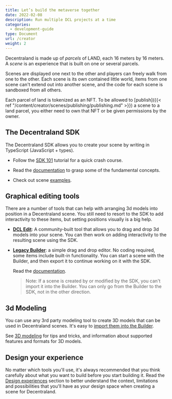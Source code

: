 ```yaml
---
title: Let’s build the metaverse together
date: 2022-02-08
description: Run multiple DCL projects at a time
categories:
  - development-guide
type: Document
url: /creator
weight: 2
---
```

Decentraland is made up of _parcels_ of LAND, each 16 meters by 16 meters. A _scene_ is an experience that is built on one or several parcels.

Scenes are displayed one next to the other and players can freely walk from one to the other. Each scene is its own contained little world, items from one scene can't extend out into another scene, and the code for each scene is sandboxed from all others.

Each parcel of land is tokenized as an NFT. To be allowed to [publish]({{< ref "/content/creator/scenes/publishing/publishing.md" >}}) a scene to a land parcel, you either need to own that NFT or be given permissions by the owner.

<!--
You can also create smart wearables, which are wearable items of clothes that come with their own behavior. Players that put on that wearable can access a whole other layer of experiences on top of Decentraland. -->

## The Decentraland SDK

The Decentraland SDK allows you to create your scene by writing in TypeScript (JavaScript + types).

- Follow the [SDK 101](/creator/development-guide/sdk-101) tutorial for a quick crash course.

- Read the [documentation](/creator/development-guide/entities-components) to grasp some of the fundamental concepts.

- Check out scene [examples](https://github.com/decentraland-scenes/Awesome-Repository#examples).


## Graphical editing tools

There are a number of tools that can help with arranging 3d models into position in a Decentraland scene. You still need to resort to the SDK to add interactivity to these items, but setting positions visually is a big help.

- [**DCL Edit**](https://dcl-edit.com/): A community-built tool that allows you to drag and drop 3d models into your scene. You can then work on adding interactivity to the resulting scene using the SDK.

- [**Legacy Builder**](https://builder.decentraland.org): a simple drag and drop editor. No coding required, some items include built-in functionality. You can start a scene with the Builder, and then export it to continue working on it with the SDK.

	Read the [documentation](/builder/builder-101).

	> Note: If a scene is created by or modified by the SDK, you can't import it into the Builder. You can only go from the Builder to the SDK, not in the other direction.




## 3d Modeling

You can use any 3rd party modeling tool to create 3D models that can be used in Decentraland scenes. It's easy to [import them into the Builder](/builder/import-items).

See [3D modeling](/creator/3d-modeling/3d-models) for tips and tricks, and information about supported features and formats for 3D models.

## Design your experience

No matter which tools you'll use, it's always recommended that you think carefully about what you want to build before you start building it. Read the [Design experiences](/creator/design-experience/mvp-guidelines) section to better understand the context, limitations and possibilities that you'll have as your design space when creating a scene for Decentraland.